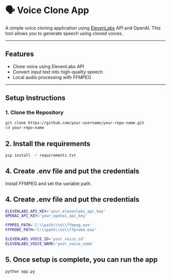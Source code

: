 # 🗣️ Voice Clone App

A simple voice cloning application using [ElevenLabs](https://www.elevenlabs.io/) API and OpenAI. This tool allows you to generate speech using cloned voices.

---

## Features

- Clone voice using ElevenLabs API
- Convert input text into high-quality speech
- Local audio processing with FFMPEG

---

## Setup Instructions

### 1. Clone the Repository

```bash
git clone https://github.com/your-username/your-repo-name.git
cd your-repo-name
```
 
## 2. Install the requirements

```bash
pip install -r requirements.txt
```
## 4. Create .env file and put the credentials

Install FFMPEG and set the variable path.

## 4. Create .env file and put the credentials

```bash
ELEVENLABS_API_KEY='your_elevenlabs_api_key'
OPENAI_API_KEY='your_openai_api_key'

FFMPEG_PATH='C:\\path\\to\\ffmpeg.exe'
FFPROBE_PATH='C:\\path\\to\\ffprobe.exe'

ELEVENLABS_VOICE_ID='your_voice_id'
ELEVENLABS_VOICE_NAME='your_voice_name'

```

## 5. Once setup is complete, you can run the app

``` bash
python app.py
```

